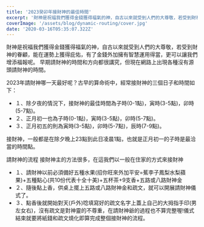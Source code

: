 ```yaml
---
title: '2023癸卯年接財神的最佳時間'
excerpt: '財神是祝福我們獲得金錢獲得福氣的神，自古以來就受到人們的大尊敬，若受到財神的眷顧，能在運勢上獲得庇佑，有了金錢外加擁有智慧運用得當，更可以讓我們增添福報呢。'
coverImage: '/assets/blog/dynamic-routing/cover.jpg'
date: '2020-03-16T05:35:07.322Z'
---
```

 
財神是祝福我們獲得金錢獲得福氣的神，自古以來就受到人們的大尊敬，若受到財神的眷顧，能在運勢上獲得庇佑，有了金錢外加擁有智慧運用得當，更可以讓我們增添福報呢。
早期請財神的時間和方向都很講究，但現在網路上出現各種沒有源頭請財神的時間。

2023年請財神哪一天最好呢？古早的算命術中，經常接財神的三個日子和時間如下：

- １、除夕夜的情況下，接財神的最佳時間為子時(0-1點)，寅時(3-5點)，卯時(5-7點)。
- ２、正月初一也為子時(0-1點)，寅時(3-5點)，卯時(5-7點)。
- ３、正月初五的則為寅時(3-5點)，卯時(5-7點)，辰時(7-9點)。

接財神，一般都是在除夕晚上23點到此日凌晨1點，也就是正月初一的子時是最洽當的時間點。

請財神的流程
接財神主的方法很多，在這我們以一般在住家的方式來接財神

- １、請財神以前必須備好五種水果(招你旺來外加平安=蕉李子鳳梨水梨蘋果)+五種點心(共10份代表十全十美)+五杯茶+9支香+五路或八路財神金
- ２、隨後點上香，供桌上擺上五路或八路財神金和疏文，就可以開展請財神儀式了。
- ３、點香後就開始對天(戶外)唸填寫好的疏文名字上蓋上自己的大拇指手印(男左女右)，沒有疏文是對神靈的不尊重，在請財神爺的過程也不算完整喔!儀式結束就要將紙錢和疏文燒化即算完成整個接財神的流程。

